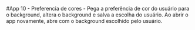 #App 10 - Preferencia de cores - Pega a preferência de cor do usuário para o background, altera o background e salva a escolha do usuário. Ao abrir o app novamente, abre com o background escolhido pelo usuário.
